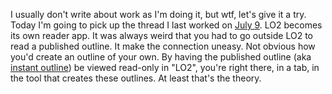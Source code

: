 I usually don't write about work as I'm doing it, but wtf, let's give it a try. Today I'm going to pick up the thread I last worked on <a href="http://this.how/littleoutliner/versions.opml#1594307363000">July 9</a>. LO2 becomes its own reader app. It was always weird that you had to go outside LO2 to read a published outline. It make the connection uneasy. Not obvious how you'd create an outline of your own. By having the published outline (aka <a href="http://scripting.com/2018/05/06/170728.html">instant outline</a>) be viewed read-only in "LO2", you're right there, in a tab, in the tool that creates these outlines. At least that's the theory. 
